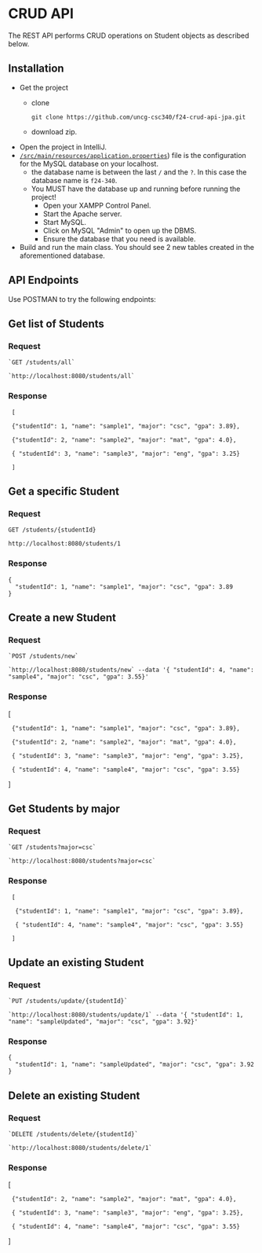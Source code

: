 # CRUD API

The REST API performs CRUD operations on Student objects as described below.

## Installation
- Get the project
    - clone
  
        `git clone https://github.com/uncg-csc340/f24-crud-api-jpa.git`
    - download zip.
- Open the project in IntelliJ.
- [`/src/main/resources/application.properties`](https://github.com/uncg-csc340/f24-crud-api-jpa/blob/8f6ea1be819075df59ed06bd5b8975eccb636712/src/main/resources/application.properties)) file  is the configuration for the MySQL database on your localhost.
  - the database name is between the last `/` and the `?`. In this case the database name is `f24-340`.
  - You MUST have the database up and running before running the project! 
    - Open your XAMPP Control Panel.
    - Start the Apache server.
    - Start MySQL.
    - Click on MySQL "Admin" to open up the DBMS.
    - Ensure the database that you need is available.
- Build and run the main class. You should see 2 new tables created in the aforementioned database.

## API Endpoints
Use POSTMAN to try the following endpoints:

## Get list of Students

### Request

    `GET /students/all`

    `http://localhost:8080/students/all`

   
### Response

     [
   
     {"studentId": 1, "name": "sample1", "major": "csc", "gpa": 3.89}, 
   
     {"studentId": 2, "name": "sample2", "major": "mat", "gpa": 4.0}, 
   
     { "studentId": 3, "name": "sample3", "major": "eng", "gpa": 3.25}
   
     ]

## Get a specific Student

### Request

`GET /students/{studentId}`

`http://localhost:8080/students/1`

### Response

    {
      "studentId": 1, "name": "sample1", "major": "csc", "gpa": 3.89
    }

     
## Create a new Student

### Request

    `POST /students/new`
    
    `http://localhost:8080/students/new` --data '{ "studentId": 4, "name": "sample4", "major": "csc", "gpa": 3.55}'

   ### Response

   [
   
     {"studentId": 1, "name": "sample1", "major": "csc", "gpa": 3.89}, 
   
     {"studentId": 2, "name": "sample2", "major": "mat", "gpa": 4.0}, 
   
     { "studentId": 3, "name": "sample3", "major": "eng", "gpa": 3.25},

     { "studentId": 4, "name": "sample4", "major": "csc", "gpa": 3.55}
   
  ]

## Get Students by major

### Request

    `GET /students?major=csc`

    `http://localhost:8080/students?major=csc`

   
### Response

     [
   
      {"studentId": 1, "name": "sample1", "major": "csc", "gpa": 3.89}, 
   
      { "studentId": 4, "name": "sample4", "major": "csc", "gpa": 3.55}
   
     ]

## Update an existing Student

### Request

    `PUT /students/update/{studentId}`
    
    `http://localhost:8080/students/update/1` --data '{ "studentId": 1, "name": "sampleUpdated", "major": "csc", "gpa": 3.92}'

   ### Response
   
    {
      "studentId": 1, "name": "sampleUpdated", "major": "csc", "gpa": 3.92
    }


## Delete an existing Student

### Request

    `DELETE /students/delete/{studentId}`
    
    `http://localhost:8080/students/delete/1`

   ### Response
   
   [
   
     {"studentId": 2, "name": "sample2", "major": "mat", "gpa": 4.0}, 
   
     { "studentId": 3, "name": "sample3", "major": "eng", "gpa": 3.25},

     { "studentId": 4, "name": "sample4", "major": "csc", "gpa": 3.55}
   
  ]
